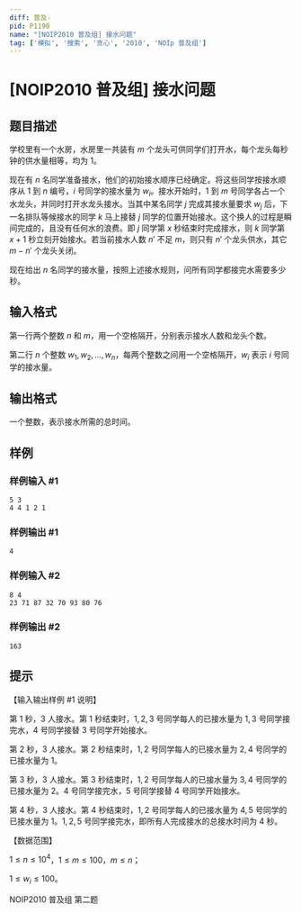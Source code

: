```yaml
---
diff: 普及-
pid: P1190
name: "[NOIP2010 普及组] 接水问题"
tag: ['模拟', '搜索', '贪心', '2010', 'NOIp 普及组']
---
```

# [NOIP2010 普及组] 接水问题
## 题目描述

学校里有一个水房，水房里一共装有 $m$ 个龙头可供同学们打开水，每个龙头每秒钟的供水量相等，均为 $1$。

现在有 $n$ 名同学准备接水，他们的初始接水顺序已经确定。将这些同学按接水顺序从 $1$ 到 $n$ 编号，$i$ 号同学的接水量为 $w_i$。接水开始时，$1$ 到 $m$ 号同学各占一个水龙头，并同时打开水龙头接水。当其中某名同学 $j$ 完成其接水量要求 $w_j$ 后，下一名排队等候接水的同学 $k$ 马上接替 $j$ 同学的位置开始接水。这个换人的过程是瞬间完成的，且没有任何水的浪费。即 $j$ 同学第 $x$ 秒结束时完成接水，则 $k$ 同学第 $x+1$ 秒立刻开始接水。若当前接水人数 $n'$ 不足 $m$，则只有 $n'$ 个龙头供水，其它 $m - n'$ 个龙头关闭。

现在给出 $n$ 名同学的接水量，按照上述接水规则，问所有同学都接完水需要多少秒。

## 输入格式

第一行两个整数 $n$ 和 $m$，用一个空格隔开，分别表示接水人数和龙头个数。

第二行 $n$ 个整数 $w_1,w_2,\ldots,w_n$，每两个整数之间用一个空格隔开，$w_i$ 表示 $i$ 号同学的接水量。
## 输出格式

一个整数，表示接水所需的总时间。

## 样例

### 样例输入 #1
```
5 3
4 4 1 2 1

```
### 样例输出 #1
```
4
```
### 样例输入 #2
```
8 4
23 71 87 32 70 93 80 76

```
### 样例输出 #2
```
163
```
## 提示

【输入输出样例 \#1 说明】

第 $1$ 秒，$3$ 人接水。第 $1$ 秒结束时，$1,2,3$ 号同学每人的已接水量为 $1,3$ 号同学接完水，$4$ 号同学接替 $3$ 号同学开始接水。

第 $2$ 秒，$3$ 人接水。第 $2$ 秒结束时，$1,2$ 号同学每人的已接水量为 $2,4$ 号同学的已接水量为 $1$。

第 $3$ 秒，$3$ 人接水。第 $3$ 秒结束时，$1,2$ 号同学每人的已接水量为 $3,4$ 号同学的已接水量为 $2$。$4$ 号同学接完水，$5$ 号同学接替 $4$ 号同学开始接水。

第 $4$ 秒，$3$ 人接水。第 $4$ 秒结束时，$1,2$ 号同学每人的已接水量为 $4,5$ 号同学的已接水量为 $1$。$1,2,5$ 号同学接完水，即所有人完成接水的总接水时间为 $4$ 秒。

【数据范围】

$1 \le n \le {10}^4$，$1 \le m \le 100$，$m \le n$；

$1 \le w_i \le 100$。

NOIP2010 普及组 第二题

